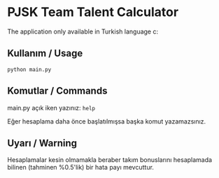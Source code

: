 # PJSK Team Talent Calculator
The application only available in Turkish language c:

## Kullanım / Usage
```python main.py```

## Komutlar / Commands
main.py açık iken yazınız:
```help```

Eğer hesaplama daha önce başlatılmışsa başka komut yazamazsınız.

## Uyarı / Warning
Hesaplamalar kesin olmamakla beraber takım bonuslarını hesaplamada bilinen (tahminen %0.5'lik) bir hata payı mevcuttur.
